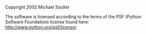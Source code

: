 Copyright 2002 Michael Soulier

The software is licensed according to the terms of the PSF (Python Software Foundation) license found here: http://www.python.org/psf/license/